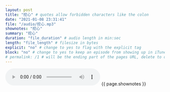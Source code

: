 ```yaml
---
layout: post
title: "挖心" # quotes allow forbidden characters like the colon
date: "2021-01-08 23:31:41"
file: "/audio/挖心.mp3"
shownotes: "挖心"
summary: "挖心"
duration: "file_duration" # audio length in min:sec
length: "file_length" # filesize in bytes
explicit: "no" # change to yes to flag with the explicit tag
block: "no" # change to yes to keep an episode from showing up in iTunes
# permalink: /1 # will be the ending part of the pages URL, delete to default to the title
---
```


<audio controls>
<source src="{{site.url}}{{site.baseurl}}{{ page.file }}" type="audio/x-mp3">
Your browser does not support the audio element.
</audio>
{{ page.shownotes }}
